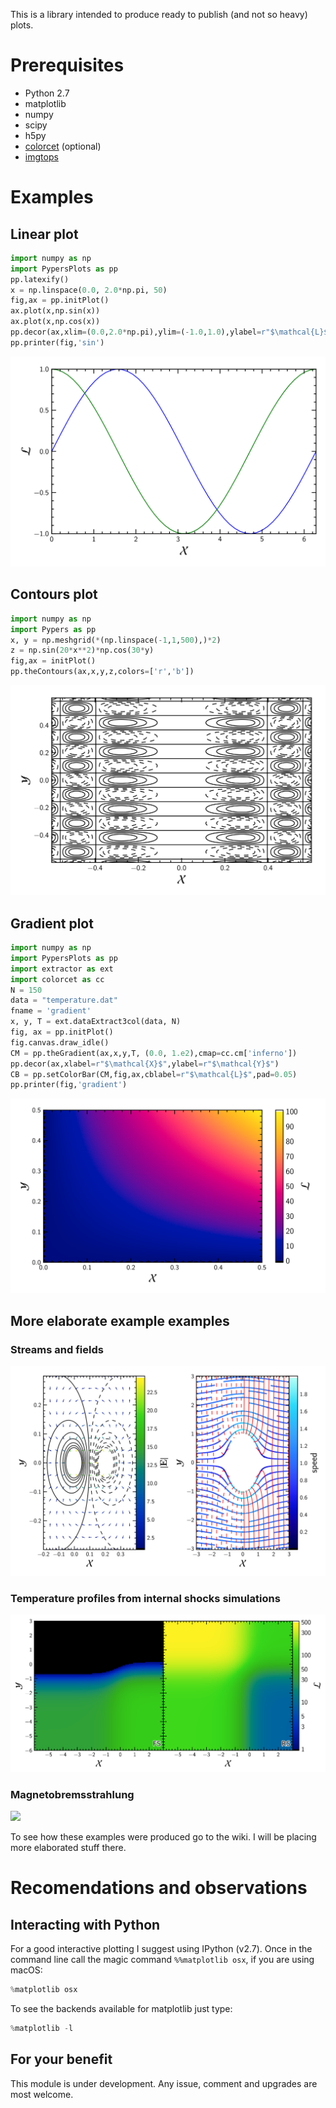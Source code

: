 This is a library intended to produce ready to publish (and not so heavy) plots.

# Prerequisites #

  * Python 2.7
  * matplotlib
  * numpy
  * scipy
  * h5py
  * [colorcet](https://bokeh.github.io/colorcet/) (optional)
  * [imgtops](http://imgtops.sourceforge.net/)

# Examples #

## Linear plot ##

```python
import numpy as np
import PypersPlots as pp
pp.latexify()
x = np.linspace(0.0, 2.0*np.pi, 50)
fig,ax = pp.initPlot()
ax.plot(x,np.sin(x))
ax.plot(x,np.cos(x))
pp.decor(ax,xlim=(0.0,2.0*np.pi),ylim=(-1.0,1.0),ylabel=r"$\mathcal{L}$",xlabel=r"$\mathcal{X}$")
pp.printer(fig,'sin')
```
![](README_figs/sin.png)

## Contours plot ##

``` python
import numpy as np
import Pypers as pp
x, y = np.meshgrid(*(np.linspace(-1,1,500),)*2)
z = np.sin(20*x**2)*np.cos(30*y)
fig,ax = initPlot()
pp.theContours(ax,x,y,z,colors=['r','b'])
```
![](README_figs/contours.png)

## Gradient plot ##

``` python
import numpy as np
import PypersPlots as pp
import extractor as ext
import colorcet as cc
N = 150
data = "temperature.dat"
fname = 'gradient'
x, y, T = ext.dataExtract3col(data, N)
fig, ax = pp.initPlot()
fig.canvas.draw_idle()
CM = pp.theGradient(ax,x,y,T, (0.0, 1.e2),cmap=cc.cm['inferno'])
pp.decor(ax,xlabel=r"$\mathcal{X}$",ylabel=r"$\mathcal{Y}$")
CB = pp.setColorBar(CM,fig,ax,cblabel=r"$\mathcal{L}$",pad=0.05)
pp.printer(fig,'gradient')

```
![](README_figs/gradient.png)

## More elaborate example examples ##

### Streams and fields ###
![](README_figs/fields_and_streams.png)

### Temperature profiles from internal shocks simulations ###
![](README_figs/sL_sR_T.png)

### Magnetobremsstrahlung ###
![](README_figs/mbs.png)

To see how these examples were produced go to the wiki. I will be placing
more elaborated stuff there.

# Recomendations and observations #

## Interacting with Python ##
For a good interactive plotting I suggest using IPython (v2.7). Once in the
command line call the magic command `%%matplotlib osx`, if you are using
macOS:

``` python
%matplotlib osx
```
To see the backends available for matplotlib just type:
``` python
%matplotlib -l
```

## For your benefit ##

This module is under development. Any issue, comment and upgrades are most welcome.
